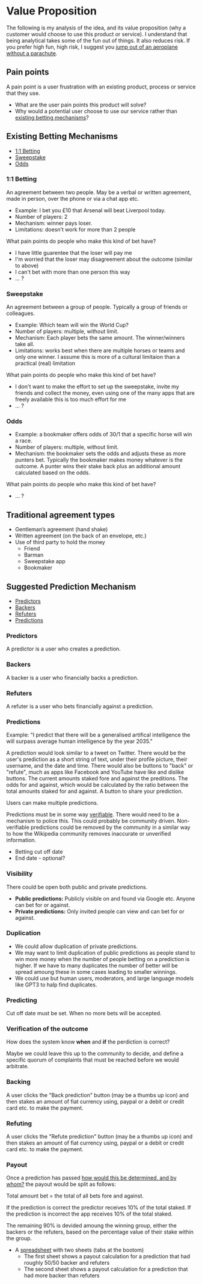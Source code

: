 # Value Proposition

The following is my analysis of the idea, and its value proposition (why a customer would choose to use this product or service). I understand that being analytical takes some of the fun out of things. It also reduces risk. If you prefer high fun, high risk, I suggest you [jump out of an aeroplane without a parachute](https://www.youtube.com/watch?v=aPC_h9Vmlxw). 

## Pain points

A pain point is a user frustration with an existing product, process or service that they use.

- What are the user pain points this product will solve?
- Why would a potential user choose to use our service rather than [existing betting mechanisms](#existing-betting-mechanisms)?

## Existing Betting Mechanisms

- [1:1 Betting](#11-betting)
- [Sweepstake](#sweepstake)
- [Odds](#odds)

### 1:1 Betting

An agreement between two people. May be a verbal or written agreement, made in person, over the phone or via a chat app etc.

- Example: I bet you £10 that Arsenal will beat Liverpool today.
- Number of players: 2
- Mechanism: winner pays loser.
- Limitations: doesn’t work for more than 2 people

What pain points do people who make this kind of bet have?

- I have little guarentee that the loser will pay me
- I'm worried that the loser may disagreement about the outcome (similar to above)
- I can't bet with more than one person this way
- ... ?

### Sweepstake

An agreement between a group of people. Typically a group of friends or colleagues.

- Example: Which team will win the World Cup?
- Number of players: multiple, without limit. 
- Mechanism: Each player bets the same amount. The winner/winners take all.
- Limitations: works best when there are multiple horses or teams and only one winner. I assume this is more of a cultural limitaion than a practical (real) limitation

What pain points do people who make this kind of bet have?

- I don't want to make the effort to set up the sweepstake, invite my friends and collect the money, even using one of the many apps that are freely available this is too much effort for me 
- ... ?

### Odds

- Example: a bookmaker offers odds of 30/1 that a specific horse will win a race. 
- Number of players: multiple, without limit. 
- Mechanism: the bookmaker sets the odds and adjusts these as more punters bet. Typically the bookmaker makes money whatever is the outcome. A punter wins their stake back plus an additional amount calculated based on the odds.

What pain points do people who make this kind of bet have?

- ... ?

## Traditional agreement types

- Gentleman’s agreement (hand shake)
- Written agreement (on the back of an envelope, etc.)
- Use of third party to hold the money
  - Friend
  - Barman
  - Sweepstake app
  - Bookmaker

## Suggested Prediction Mechanism

- [Predictors](#predictors)
- [Backers](#backers)
- [Refuters](#refuters)
- [Predictions](#predictions)

### Predictors

A predictor is a user who creates a prediction.

### Backers

A backer is a user who financially backs a prediction.

### Refuters

A refuter is a user who bets financially against a prediction.

### Predictions

Example: "I predict that there will be a generalised artifical intelligence the will surpass average human intelligence by the year 2035."

A prediction would look similar to a tweet on Twitter. There would be the user's prediction as a short string of text, under their profile picture, their username, and the date and time. There would also be buttons to "back" or "refute", much as apps like Facebook and YouTube have like and dislike buttons. The current amounts staked fore and against the preditions. The odds for and against, which would be calculated by the ratio between the total amounts staked for and against. A button to share your prediction.

Users can make multiple predictions.

Predictions must be in some way [verifiable](#verification-of-the-outcome). There would need to be a mechanism to police this. This could probably be community driven. Non-verifiable predictions could be removed by the community in a similar way to how the Wikipedia community removes inaccurate or unverified information.

- Betting cut off date
- End date - optional?

### Visibility

There could be open both public and private predictions.

- **Public predictions:** Publicly visible on and found via Google etc. Anyone can bet for or against.
- **Private predictions:** Only invited people can view and can bet for or against.

### Duplication

- We could allow duplication of private predictions.
- We may want to limit duplication of public predictions as people stand to win more money when the number of people betting on a prediction is higher. If we have to many duplicates the number of better will be spread amoung these in some cases leading to smaller winnings.
- We could use but human users, moderators, and large language models like GPT3 to halp find duplicates.

### Predicting

Cut off date must be set. When no more bets will be accepted.

### Verification of the outcome

How does the system know **when** and **if** the perdiction is correct? 

Maybe we could leave this up to the community to decide, and define a specific quorum of complaints that must be reached before we would arbitrate.

### Backing

A user clicks the "Back prediction" button (may be a thumbs up icon) and then stakes an amount of fiat currency using, paypal or a debit or credit card etc. to make the payment.

### Refuting

A user clicks the "Refute prediction" button (may be a thumbs up icon) and then stakes an amount of fiat currency using, paypal or a debit or credit card etc. to make the payment.

### Payout

Once a prediction has passed [how would this be determined, and by whom?](#verification-of-the-outcome) the payout would be split as follows:

Total amount bet = the total of all bets fore and against.

If the prediction is correct the predictor receives 10% of the total staked.
If the prediction is incorrect the app receives 10% of the total staked.

The remaining 90% is devided amoung the winning group, either the backers or the refuters, based on the percentage value of their stake within the group.

- A [spreadsheet](https://docs.google.com/spreadsheets/d/1a6uRaUK5cMSEDcnfpF3CfpDJWa5NDmWhAqhyzfwHy_Y/edit?usp=sharing) with two sheets (tabs at the bootom)
  - The first sheet shows a payout calculation for a prediction that had roughly 50/50 backer and refuters
  - The second sheet shows a payout calculation for a prediction that had more backer than refuters
